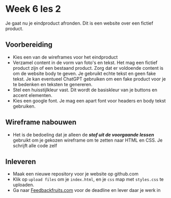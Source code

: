 # Week 6 les 2

Je gaat nu je eindproduct afronden. Dit is een website over een fictief product. 

## Voorbereiding

- Kies een van de wireframes voor het eindproduct
- Verzamel content in de vorm van foto's en tekst. Het mag een fictief product zijn of een bestaand product. Zorg dat er voldoende content is om de website body te geven. Je gebruikt echte tekst en geen fake tekst. Je kan eventueel ChatGPT gebruiken om een fake product voor je te bedenken en teksten te genereren.
- Stel een huisstijlkleur vast. Dit wordt de basiskleur van je buttons en accent elementen.
- Kies een google font. Je mag een apart font voor headers en body tekst gebruiken.

## Wireframe nabouwen

- Het is de bedoeling dat je alleen de ***stof uit de voorgaande lessen*** gebruikt om je gekozen wireframe om te zetten naar HTML en CSS. Je schrijft alle code zelf

## Inleveren

- Maak een nieuwe repository voor je website op github.com
- Klik op `upload files` om je `index.html`, en je `css` map met `styles.css` te uploaden.
- Ga naar [Feedbackfruits.com](https://www.feedbackfruits.com) voor de deadline en lever daar je werk in
